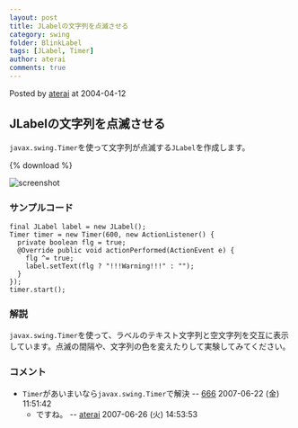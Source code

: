 ```yaml
---
layout: post
title: JLabelの文字列を点滅させる
category: swing
folder: BlinkLabel
tags: [JLabel, Timer]
author: aterai
comments: true
---
```


Posted by [aterai](http://terai.xrea.jp/aterai.html) at 2004-04-12

## JLabelの文字列を点滅させる
`javax.swing.Timer`を使って文字列が点滅する`JLabel`を作成します。

{% download %}

![screenshot](https://lh4.googleusercontent.com/_9Z4BYR88imo/TQTIHWUuKaI/AAAAAAAAASQ/gfrtJsq0Xck/s800/BlinkLabel.png)

### サンプルコード
<pre class="prettyprint"><code>final JLabel label = new JLabel();
Timer timer = new Timer(600, new ActionListener() {
  private boolean flg = true;
  @Override public void actionPerformed(ActionEvent e) {
    flg ^= true;
    label.setText(flg ? "!!!Warning!!!" : "");
  }
});
timer.start();
</code></pre>

### 解説
`javax.swing.Timer`を使って、ラベルのテキスト文字列と空文字列を交互に表示しています。点滅の間隔や、文字列の色を変えたりして実験してみてください。

### コメント
- `Timer`があいまいなら`javax.swing.Timer`で解決 -- [666](http://terai.xrea.jp/666.html) 2007-06-22 (金) 11:51:42
    - ですね。 -- [aterai](http://terai.xrea.jp/aterai.html) 2007-06-26 (火) 14:53:53

<!-- dummy comment line for breaking list -->


